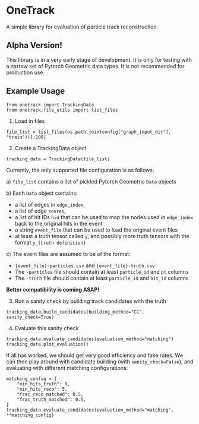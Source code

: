 # OneTrack

A simple library for evaluation of particle track reconstruction.

## Alpha Version!

This library is in a very early stage of development. It is only for testing with a narrow set of Pytorch Geometric data types. It is not recommended for production use.

## Example Usage

```
from onetrack import TrackingData 
from onetrack.file_utils import list_files
```

1. Load in files
```
file_list = list_files(os.path.join(config["graph_input_dir"], "train"))[:100]
```

2. Create a TrackingData object
```
tracking_data = TrackingData(file_list)
```

Currently, the only supported file configuration is as follows:

a) `file_list` contains a list of pickled Pytorch Geometric `Data` objects

b) Each `Data` object contains:
- a list of edges in `edge_index`, 
- a list of edge `scores`, 
- a list of hit IDs `hid` that can be used to map the nodes used in `edge_index` back to the original hits in the event
- a string `event_file` that can be used to load the original event files
- at least a truth tensor called `y`, and possibly more truth tensors with the format `y_{truth definition}`

c) The event files are assumed to be of the format:
- `{event_file}-particles.csv` and `{event_file}-truth.csv`
- The `-particles` file should contain at least `particle_id` and `pt` columns
- The `-truth` file should contain at least `particle_id` and `hit_id` columns

**Better compatibility is coming ASAP!**

3. Run a sanity check by building track candidates with the truth
```
tracking_data.build_candidates(building_method="CC", sanity_check=True)
```

4. Evaluate this sanity check 
```
tracking_data.evaluate_candidates(evaluation_method="matching")
tracking_data.plot_evaluation()
```

If all has worked, we should get very good efficiency and fake rates. We can then play around with candidate building (with `sanity_check=False`), and evaluating with different matching configurations:
```
matching_config = {
    "min_hits_truth": 9,
    "min_hits_reco": 5,
    "frac_reco_matched": 0.5,
    "frac_truth_matched": 0.5,
}
tracking_data.evaluate_candidates(evaluation_method="matching", **matching_config)
```